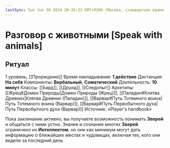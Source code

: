 ```yaml
---
lastSync: Sun Jun 30 2024 20:39:33 GMT+0300 (Москва, стандартное время)
---
```

# Разговор с животными [Speak with animals]
## Ритуал
1 уровень, [[Прорицание]]
Время накладывания: **1 действие**
Дистанция: **На себя**
Компоненты: **Вербальный**, **Соматический**
Длительность: **10 минут**
Классы: [[Бард]], [[Друид]], [[Следопыт]]
Архетипы: [[Жрец#Домен Природы|Домен Природы (Жрец)]], [[Паладин#Клятва Древних|Клятва Древних (Паладин)]], [[Варвар#Путь Тотемного воина|Путь Тотемного воина (Варвар)]], [[Варвар#Путь Первобытного духа|Путь Первобытного духа (Варвар)]]
Источник: «Player's handbook»

Пока заклинание активно, вы получаете возможность понимать **Зверей** и общаться с ними устно. Знание и сознание многих **Зверей** ограничено их **Интеллектом**, но они как минимум могут дать информацию о ближайших местах и чудовищах, включая тех, кого они видели за последний день